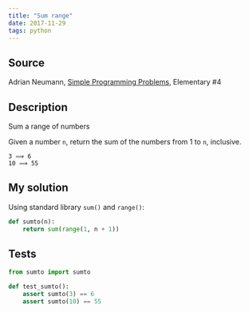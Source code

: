 ```yaml
---
title: "Sum range"
date: 2017-11-29
tags: python
---
```


## Source

Adrian Neumann, [Simple Programming Problems], Elementary #4

[Simple Programming Problems]: https://adriann.github.io/programming_problems.html


## Description

Sum a range of numbers

Given a number `n`, return the sum of the numbers from 1 to `n`, inclusive.

```
3 ⟹ 6
10 ⟹ 55
```


## My solution

Using standard library `sum()` and `range()`:

```py
def sumto(n):
    return sum(range(1, n + 1))
```


## Tests

```py
from sumto import sumto

def test_sumto():
    assert sumto(3) == 6
    assert sumto(10) == 55
```
